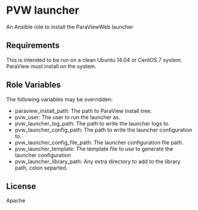 PVW launcher
=========

An Ansible role to install the ParaViewWeb launcher

Requirements
------------

This is intended to be run on a clean Ubuntu 14.04 or CentOS 7 system. ParaView must install on the system.

Role Variables
--------------

The following variables may be overridden:

* paraview_install_path: The path to ParaView install tree.
* pvw_user: The user to run the launcher as.
* pvw_launcher_log_path: The path to write the launcher logs to.
* pvw_launcher_config_path: The path to write the launcher configuration to.
* pvw_launcher_config_file_path: The launcher configuration file path.
* pvw_launcher_template: The template file to use to generate the launcher configuration
* pvw_launcher_library_path: Any extra directory to add to the library path, colon separted.

License
-------

Apache

